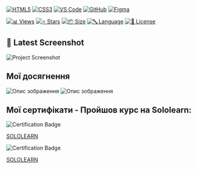 <!-- AUTOGEN:STATS -->
[![HTML5](https://img.shields.io/badge/HTML5-E34F26?style=for-the-badge&logo=html5&logoColor=white)](https://developer.mozilla.org/en-US/docs/Web/HTML) [![CSS3](https://img.shields.io/badge/CSS3-1572B6?style=for-the-badge&logo=css3&logoColor=white)](https://developer.mozilla.org/en-US/docs/Web/CSS) [![VS Code](https://img.shields.io/badge/VS_Code-007ACC?style=for-the-badge&logo=visual-studio-code&logoColor=white)](https://code.visualstudio.com/) [![GitHub](https://img.shields.io/badge/GitHub-181717?style=for-the-badge&logo=github&logoColor=white)](https://github.com/) [![Figma](https://img.shields.io/badge/Figma-F24E1E?style=for-the-badge&logo=figma&logoColor=white)](https://www.figma.com/) 

[![📊 Views](https://img.shields.io/endpoint?url=https://raw.githubusercontent.com/VuToV-Mykola/goit-markup-hw-03/main/assets/db/visitors-badge.json)](https://github.com/VuToV-Mykola/goit-markup-hw-03/graphs/traffic)
[![⭐ Stars](https://img.shields.io/endpoint?url=https://raw.githubusercontent.com/VuToV-Mykola/goit-markup-hw-03/main/assets/db/likes-badge.json)](https://github.com/VuToV-Mykola/goit-markup-hw-03/actions/workflows/screenshot-and-visitor.yaml)
[![📦 Size](https://img.shields.io/endpoint?url=https://raw.githubusercontent.com/VuToV-Mykola/goit-markup-hw-03/main/assets/db/repo-size.json)](https://github.com/VuToV-Mykola/goit-markup-hw-03)
[![🔤 Language](https://img.shields.io/endpoint?url=https://raw.githubusercontent.com/VuToV-Mykola/goit-markup-hw-03/main/assets/db/repo-language.json)](https://github.com/VuToV-Mykola/goit-markup-hw-03)
[![📄 License](https://img.shields.io/endpoint?url=https://raw.githubusercontent.com/VuToV-Mykola/goit-markup-hw-03/main/assets/db/repo-license.json)](https://github.com/VuToV-Mykola/goit-markup-hw-03/blob/main/LICENSE)

## 📸 Latest Screenshot
![Project Screenshot](assets/screenshot.png)
<!-- END:AUTOGEN -->

## Мої досягнення

![Опис зображення](./assets/head.jpg) ![Опис зображення](./assets/hw-01.jpg)

## Мої сертифікати - Пройшов курс на Sololearn:

![Certification Badge](./assets/certificat.jpg)

[SOLOLEARN](https://www.sololearn.com/certificates/CT-AS5OQBMQ)

![Certification Badge](./assets/certificat-02.jpg)

[SOLOLEARN](https://www.sololearn.com/certificates/CC-H5NEDBR5)


